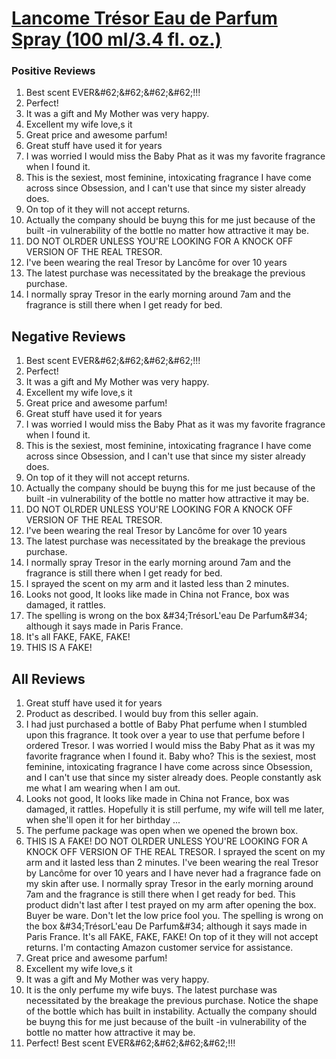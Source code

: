 # [Lancome Trésor Eau de Parfum Spray (100 ml/3.4 fl. oz.)](https://products.checkmycream.com/products/Lancome-Tresor-Eau-de-Parfum-Spray-(100-ml3.4-fl.-oz.).html)

### Positive Reviews

<ol>
      <li>Best scent EVER&amp;#62;&amp;#62;&amp;#62;&amp;#62;!!!</li>
      <li>Perfect!  </li>
      <li>It was a gift and My Mother was very happy.</li>
      <li>Excellent my wife love,s it</li>
      <li>Great price and awesome parfum!</li>
      <li>Great stuff have used it for years</li>
      <li>I was worried I would miss the Baby Phat as it was my favorite fragrance when I found it.</li>
      <li>This is the sexiest, most feminine, intoxicating fragrance I have come across since Obsession, and I can&#x27;t use that since my sister already does.</li>
      <li>On top of it they will not accept returns.  </li>
      <li>Actually the company should be buyng this for me just because of the built -in vulnerability of the bottle no matter how attractive it may be.</li>
      <li>DO NOT OLRDER UNLESS YOU&#x27;RE LOOKING FOR A KNOCK OFF VERSION OF THE REAL TRESOR.  </li>
      <li>I&#x27;ve been wearing the real Tresor by Lancôme for over 10 years</li>
      <li>The latest purchase was necessitated by the breakage the previous purchase.  </li>
      <li>I normally spray Tresor in the early morning around 7am and the fragrance is still there when I get ready for bed.  </li>
</ol>


<h2>Negative Reviews</h2>
<ol>
<li> Best scent EVER&amp;#62;&amp;#62;&amp;#62;&amp;#62;!!!</li>
<li> Perfect!  </li>
<li> It was a gift and My Mother was very happy.</li>
<li> Excellent my wife love,s it</li>
<li> Great price and awesome parfum!</li>
<li> Great stuff have used it for years</li>
<li> I was worried I would miss the Baby Phat as it was my favorite fragrance when I found it.</li>
<li> This is the sexiest, most feminine, intoxicating fragrance I have come across since Obsession, and I can&#x27;t use that since my sister already does.</li>
<li> On top of it they will not accept returns.  </li>
<li> Actually the company should be buyng this for me just because of the built -in vulnerability of the bottle no matter how attractive it may be.</li>
<li> DO NOT OLRDER UNLESS YOU&#x27;RE LOOKING FOR A KNOCK OFF VERSION OF THE REAL TRESOR.  </li>
<li> I&#x27;ve been wearing the real Tresor by Lancôme for over 10 years</li>
<li> The latest purchase was necessitated by the breakage the previous purchase.  </li>
<li> I normally spray Tresor in the early morning around 7am and the fragrance is still there when I get ready for bed.  </li>
<li> I sprayed the scent on my arm and it lasted less than 2 minutes.  </li>
<li> Looks not good, It looks like made in China not France, box was damaged, it rattles.</li>
<li> The spelling is wrong on the box &amp;#34;TrésorL&#x27;eau De Parfum&amp;#34; although it says made in Paris France.</li>
<li> It&#x27;s all FAKE, FAKE, FAKE!</li>
<li> THIS IS A FAKE!</li>
</ol>

<h2>All Reviews</h2>

<ol>
    <li> Great stuff have used it for years</li>
    <li> Product as described. I would buy from this seller again.</li>
    <li> I had just purchased a bottle of Baby Phat perfume when I stumbled upon this fragrance. It took over a year to use that perfume before I ordered Tresor. I was worried I would miss the Baby Phat as it was my favorite fragrance when I found it. Baby who? This is the sexiest, most feminine, intoxicating fragrance I have come across since Obsession, and I can&#x27;t use that since my sister already does. People constantly ask me what I am wearing when I am out.</li>
    <li> Looks not good, It looks like made in China not France, box was damaged, it rattles. Hopefully it is still perfume, my wife will tell me later, when she&#x27;ll open it for her birthday ...</li>
    <li> The perfume package was open when we opened the brown box.</li>
    <li> THIS IS A FAKE! DO NOT OLRDER UNLESS YOU&#x27;RE LOOKING FOR A KNOCK OFF VERSION OF THE REAL TRESOR.  I sprayed the scent on my arm and it lasted less than 2 minutes.  I&#x27;ve been wearing the real Tresor by Lancôme for over 10 years and I have never had a fragrance fade on my skin after use.  I normally spray Tresor in the early morning around 7am and the fragrance is still there when I get ready for bed.  This product didn&#x27;t last after I test prayed on my arm after opening the box.  Buyer be ware. Don&#x27;t let the low price fool you.  The spelling is wrong on the box &amp;#34;TrésorL&#x27;eau De Parfum&amp;#34; although it says made in Paris France. It&#x27;s all FAKE, FAKE, FAKE! On top of it they will not accept returns.  I&#x27;m contacting Amazon customer service for assistance.</li>
    <li> Great price and awesome parfum!</li>
    <li> Excellent my wife love,s it</li>
    <li> It was a gift and My Mother was very happy.</li>
    <li> It is the only perfume my wife buys.  The latest purchase was necessitated by the breakage the previous purchase.  Notice the shape of the bottle which has built in instability.  Actually the company should be buyng this for me just because of the built -in vulnerability of the bottle no matter how attractive it may be.</li>
    <li> Perfect!  Best scent EVER&amp;#62;&amp;#62;&amp;#62;&amp;#62;!!!</li>
</ol>




